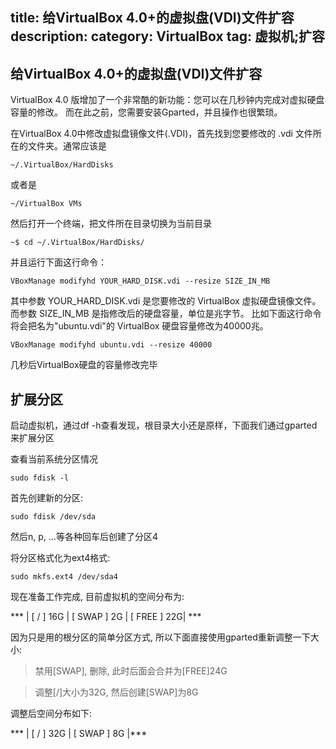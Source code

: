 title: 给VirtualBox 4.0+的虚拟盘(VDI)文件扩容
description:
category: VirtualBox
tag: 虚拟机;扩容
-------------------------

## 给VirtualBox 4.0+的虚拟盘(VDI)文件扩容

VirtualBox 4.0 版增加了一个非常酷的新功能：您可以在几秒钟内完成对虚拟硬盘容量的修改。
而在此之前，您需要安装Gparted，并且操作也很繁琐。

在VirtualBox 4.0中修改虚拟盘镜像文件(.VDI)，首先找到您要修改的 .vdi 文件所在的文件夹。通常应该是

`~/.VirtualBox/HardDisks`

或者是

`~/VirtualBox VMs`

然后打开一个终端，把文件所在目录切换为当前目录

`~$ cd ~/.VirtualBox/HardDisks/`

并且运行下面这行命令：

`VBoxManage modifyhd YOUR_HARD_DISK.vdi --resize SIZE_IN_MB`

其中参数 YOUR_HARD_DISK.vdi 是您要修改的 VirtualBox 虚拟硬盘镜像文件。而参数 SIZE_IN_MB 是指修改后的硬盘容量，单位是兆字节。
比如下面这行命令将会把名为"ubuntu.vdi"的 VirtualBox 硬盘容量修改为40000兆。

`VBoxManage modifyhd ubuntu.vdi --resize 40000`

几秒后VirtualBox硬盘的容量修改完毕

## 扩展分区

启动虚拟机，通过df -h查看发现，根目录大小还是原样，下面我们通过gparted来扩展分区

查看当前系统分区情况

`sudo fdisk -l `

首先创建新的分区:

`sudo fdisk /dev/sda`

然后n, p, ...等各种回车后创建了分区4

将分区格式化为ext4格式:

`sudo mkfs.ext4 /dev/sda4`

现在准备工作完成, 目前虚拟机的空间分布为:

***	| [ / ]	16G | [ SWAP ] 2G	|	[ FREE ]	22G|	***

因为只是用的根分区的简单分区方式, 所以下面直接使用gparted重新调整一下大小:

>禁用[SWAP], 删除, 此时后面会合并为[FREE]24G

>调整[/]大小为32G, 然后创建[SWAP]为8G

调整后空间分布如下:

***	| [ / ]	32G | [ SWAP ] 8G	|***
